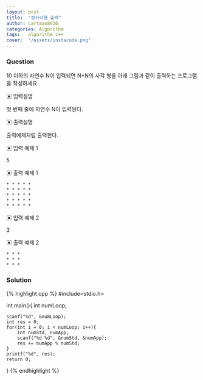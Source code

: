 ```yaml
---
layout: post
title:  "정사각형 출력"
author: cartman8936
categories: Algorithm
tags:	algorithm c++
cover:  "/assets/instacode.png"
---
```


### Question
10 이하의 자연수 N이 입력되면 N*N의 사각
형을 아래 그림과 같이 출력하는 프로그램을
작성하세요.

▣ 입력설명 

첫 번째 줄에 자연수 N이 입력된다.

▣ 출력설명 

출력예제처럼 출력한다.


▣ 입력 예제 1

5

▣ 출력 예제 1
```
* * * * *
* * * * *
* * * * *
* * * * *
* * * * *
```
▣ 입력 예제 2

3 


▣ 출력 예제 2
```
* * *
* * *
* * *
```

### Solution

{% highlight cpp %}
#include<stdio.h>

int main(){
	int numLoop;
	
	scanf("%d", &numLoop);
	int res = 0;
	for(int i = 0; i < numLoop; i++){
		int numStd, numApp;
		scanf("%d %d", &numStd, &numApp);
		res += numApp % numStd;
	}
	printf("%d", res);
	return 0;
}
{% endhighlight %}


